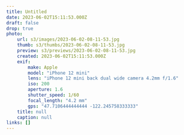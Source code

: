 ```yaml
---
title: Untitled
date: 2023-06-02T15:11:53.000Z
draft: false
drop: true
photo:
    url: s3/images/2023-06-02-08-11-53.jpg
    thumb: s3/thumbs/2023-06-02-08-11-53.jpg
    preview: s3/previews/2023-06-02-08-11-53.jpg
    created: 2023-06-02T15:11:53.000Z
    exif:
        make: Apple
        model: "iPhone 12 mini"
        lens: "iPhone 12 mini back dual wide camera 4.2mm f/1.6"
        iso: 200
        aperture: 1.6
        shutter_speed: 1/60
        focal_length: "4.2 mm"
        gps: "47.7106444444444 -122.245758333333"
    title: null
    caption: null
links: []
---
```

